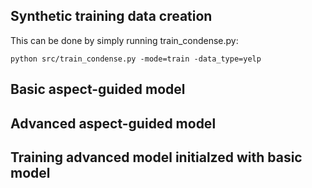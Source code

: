 ## Synthetic training data creation
This can be done by simply running train_condense.py:
```
python src/train_condense.py -mode=train -data_type=yelp
```

## Basic aspect-guided model

## Advanced aspect-guided model

## Training advanced model initialzed with basic model
